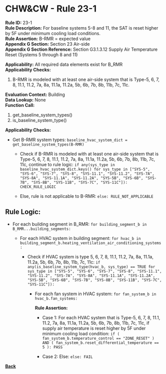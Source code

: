 
# CHW&CW - Rule 23-1  

**Rule ID:** 23-1  
**Rule Description:** For baseline systems 5-8 and 11, the SAT is reset higher by 5F under minimum cooling load conditions.  
**Rule Assertion:** B-RMR = expected value  
**Appendix G Section:** Section 23 Air-side  
**Appendix G Section Reference:** Section G3.1.3.12 Supply Air Temperature Reset (Systems 5 through 8 and 11)  

**Applicability:** All required data elements exist for B_RMR  
**Applicability Checks:**  

1. B-RMR is modeled with at least one air-side system that is Type-5, 6, 7, 8, 11.1, 11.2, 7a, 8a, 11.1a, 11.2a, 5b, 6b, 7b, 8b, 11b, 7c, 11c.

**Evaluation Context:** Building  
**Data Lookup:** None  
**Function Call:**  

1. get_baseline_system_types()
2. is_baseline_system_type()

**Applicability Checks:**  

- Get B-RMR system types: `baseline_hvac_system_dict = get_baseline_system_types(B-RMR)`

  - Check if B-RMR is modeled with at least one air-side system that is Type-5, 6, 7, 8, 11.1, 11.2, 7a, 8a, 11.1a, 11.2a, 5b, 6b, 7b, 8b, 11b, 7c, 11c, continue to rule logic: `if any(sys_type in baseline_hvac_system_dict.keys() for sys_type in ["SYS-5", "SYS-6", "SYS-7", "SYS-8", "SYS-11.1", "SYS-11.2", "SYS-7A", "SYS-8A", "SYS-11.1A", "SYS-11.2A", "SYS-5B", "SYS-6B", "SYS-7B", "SYS-8B", "SYS-11B", "SYS-7C", "SYS-11C"]): CHECK_RULE_LOGIC`

  - Else, rule is not applicable to B-RMR: `else: RULE_NOT_APPLICABLE`

## Rule Logic:  

- For each building segment in B_RMR: `for building_segment_b in B_RMR...building_segments:`

  - For each HVAC system in building segment: `for hvac_b in building_segment_b.heating_ventilation_air_conditioning_systems:`

    - Check if HVAC system is type 5, 6, 7, 8, 11.1, 11.2, 7a, 8a, 11.1a, 11.2a, 5b, 6b, 7b, 8b, 11b, 7c, 11c: `if any(is_baseline_system_type(hvac_b, sys_type) == TRUE for sys_type in ["SYS-5", "SYS-6", "SYS-7", "SYS-8", "SYS-11.1", "SYS-11.2", "SYS-7A", "SYS-8A", "SYS-11.1A", "SYS-11.2A", "SYS-5B", "SYS-6B", "SYS-7B", "SYS-8B", "SYS-11B", "SYS-7C", "SYS-11C"]):`

      - For each fan system in HVAC system: `for fan_system_b in hvac_b.fan_systems:`

        **Rule Assertion:**

        - Case 1: For each HVAC system that is Type-5, 6, 7, 8, 11.1, 11.2, 7a, 8a, 11.1a, 11.2a, 5b, 6b, 7b, 8b, 11b, 7c, 11c, if supply air temperature is reset higher by 5F under minimum cooling load condition: `if ( fan_system_b.temperature_control == "ZONE_RESET" ) AND ( fan_system_b.reset_differential_temperature == 5 ): PASS`

        - Case 2: Else: `else: FAIL`

**[Back](../_toc.md)**

